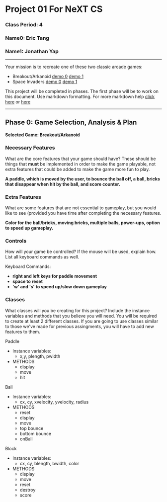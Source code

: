 # Project 01 For NeXT CS
### Class Period: 4
### Name0: Eric Tang
### Name1: Jonathan Yap
---


Your mission is to recreate one of these two classic arcade games:
- Breakout/Arkanoid [demo 0](https://elgoog.im/breakout/)  [demo 1](https://www.crazygames.com/game/atari-breakout)
- Space Invaders [demo 0](https://elgoog.im/space-invaders/) [demo 1](https://www.crazygames.com/game/space-invaders)

This project will be completed in phases. The first phase will be to work on this document. Use markdown formatting. For more markdown help [click here](https://github.com/adam-p/markdown-here/wiki/Markdown-Cheatsheet) or [here](https://docs.github.com/en/get-started/writing-on-github/getting-started-with-writing-and-formatting-on-github/basic-writing-and-formatting-syntax)


---

## Phase 0: Game Selection, Analysis & Plan

#### Selected Game: Breakout/Arkanoid

### Necessary Features
What are the core features that your game should have? These should be things that __must__ be implemented in order to make the game playable, not extra features that could be added to make the game more fun to play.

__A paddle, which is moved by the user, to bounce the ball off, a ball, bricks that disappear when hit by the ball, and score counter.__

### Extra Features
What are some features that are not essential to gameplay, but you would like to see (provided you have time after completing the necessary features.

__Color for the ball/bricks, moving bricks, multiple balls, power-ups, option to speed up gameplay.__


### Controls
How will your game be controlled? If the mouse will be used, explain how. List all keyboard commands as well.

Keyboard Commands:
- __right and left keys for paddle movement__
- __space to reset__
- __'w' and 's' to speed up/slow down gameplay__


### Classes
What classes will you be creating for this project? Include the instance variables and methods that you believe you will need. You will be required to create at least 2 different classes. If you are going to use classes similar to those we've made for previous assingments, you will have to add new features to them.

Paddle
- Instance variables:
  - x,y, plength, pwidth
- METHODS
  - display
  - move
  - hit

Ball
- Instance variables:
  - cx, cy, xvelocity, yvelocity, radius
- METHODS
  - reset
  - display
  - move
  - top bounce
  - bottom bounce
  - onBall
  
Block
- Instance variables:
  - cx, cy, blength, bwidth, color
- METHODS
  - display
  - move
  - reset
  - destroy
  - score

